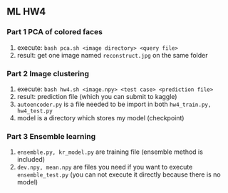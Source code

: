 ## ML HW4

### Part 1 PCA of colored faces

1. execute: `bash pca.sh <image directory> <query file>`
2. result: get one image named `reconstruct.jpg` on the same folder

### Part 2 Image clustering

1. execute: `bash hw4.sh <image.npy> <test case> <prediction file>`
2. result: prediction file (which you can submit to kaggle)
3. `autoencoder.py` is a file needed to be import in both `hw4_train.py, hw4_test.py`
4. model is a directory which stores my model (checkpoint)

### Part 3 Ensemble learning

1. `ensemble.py, kr_model.py` are training file (ensemble method is included)
2. `dev.npy, mean.npy` are files you need if you want to execute `ensemble_test.py` (you can not execute it directly because there is no model)
